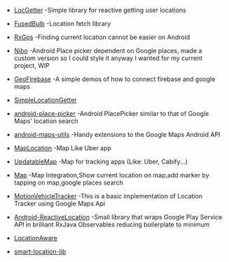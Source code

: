 - [LocGetter](https://github.com/titanium-codes/LocGetter) -Simple library for reactive getting user locations

- [FusedBulb](https://github.com/ankuryadav7/FusedBulb) -Location fetch library

- [RxGps](https://github.com/florent37/RxGps) -Finding current location cannot be easier on Android

- [Nibo](https://github.com/aliumujib/Nibo) -Android Place picker dependent on Google places, made a custom version so I could style it anyway I wanted for my current project, WIP

- [GeoFirebase](https://github.com/cutiko/GeoFirebase) -A simple demos of how to connect firebase and google maps

- [SimpleLocationGetter](https://github.com/Skullper/SimpleLocationGetter)

- [android-place-picker](https://github.com/stephenbaidu/android-place-picker) -Android PlacePicker similar to that of Google Maps' location search

- [android-maps-utils](https://github.com/googlemaps/android-maps-utils) -Handy extensions to the Google Maps Android API

- [MapLocation](https://github.com/Sishin/MapLocation) -Map Like Uber app

- [UpdatableMap](https://github.com/leandroBorgesFerreira/UpdatableMap) -Map for tracking apps (Like: Uber, Cabify...)

- [Map](https://github.com/ANKBAVISHI/Map) -Map Integration,Show current location on map,add marker by tapping on map,google places search

- [MotionVehicleTracker](https://github.com/frankodoom/MotionVehicleTracker) -This is a basic implementation of Location Tracker using Google Maps Api

- [Android-ReactiveLocation](https://github.com/mcharmas/Android-ReactiveLocation) -Small library that wraps Google Play Service API in brilliant RxJava Observables reducing boilerplate to minimum

- [LocationAware](https://github.com/Arjun-sna/LocationAware)

- [smart-location-lib](https://github.com/mrmans0n/smart-location-lib)
